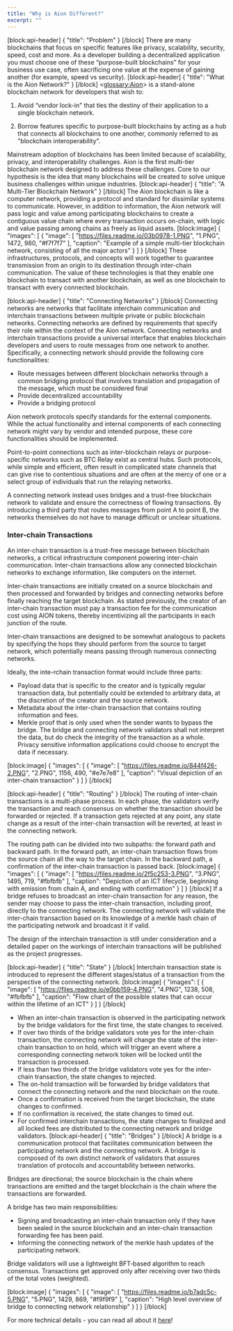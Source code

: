 ```yaml
---
title: "Why is Aion Different?"
excerpt: ""
---
```

[block:api-header]
{
  "title": "Problem"
}
[/block]
There are many blockchains that focus on specific features like privacy, scalability, security, speed, cost and more. As a developer building a decentralized application you must choose one of these “purpose-built blockchains” for your business use case, often sacrificing one value at the expense of gaining another (for example, speed vs security).
[block:api-header]
{
  "title": "What is the Aion Network?"
}
[/block]
<<glossary:Aion>>  is a stand-alone blockchain network for developers that wish to:

1. Avoid “vendor lock-in" that ties the destiny of their application to a single blockchain network.

2. Borrow features specific to purpose-built blockchains by acting as a hub that connects all blockchains to one another, commonly referred to as "blockchain interoperability".

Mainstream adoption of blockchains has been limited because of scalability, privacy, and interoperability challenges. Aion is the first multi-tier blockchain network designed to address these challenges. Core to our hypothesis is the idea that many blockchains will be created to solve unique business challenges within unique industries.
[block:api-header]
{
  "title": "A Multi-Tier Blockchain Network"
}
[/block]
The Aion blockchain is like a computer network, providing a protocol and standard for dissimilar systems to communicate. However, in addition to information, the Aion network will pass logic and value among participating blockchains to create a contiguous value chain where every transaction occurs on-chain, with logic and value passing among chains as freely as liquid assets.
[block:image]
{
  "images": [
    {
      "image": [
        "https://files.readme.io/03b0978-1.PNG",
        "1.PNG",
        1472,
        980,
        "#f7f7f7"
      ],
      "caption": "Example of a simple multi-tier blockchain network, consisting of all the major actors"
    }
  ]
}
[/block]
These infrastructures, protocols, and concepts will work together to guarantee transmission from an origin to its destination through inter-chain communication. The value of these technologies is that they enable one blockchain to transact with another blockchain, as well as one blockchain to transact with every connected blockchain.

[block:api-header]
{
  "title": "Connecting Networks"
}
[/block]
Connecting networks are networks that facilitate interchain communication and interchain transactions between multiple private or public blockchain networks. Connecting networks are defined by requirements that specify their role within the context of the Aion network. Connecting networks and interchain transactions provide a universal interface that enables blockchain developers and users to route messages from one network to another. Specifically, a connecting network should provide the following core functionalities:
* Route messages between different blockchain networks through a common bridging protocol that involves translation and propagation of the message, which must be considered final
* Provide decentralized accountability
* Provide a bridging protocol

Aion network protocols specify standards for the external components. While the actual functionality and internal components of each connecting network might vary by vendor and intended purpose, these core functionalities should be implemented.

Point-to-point connections such as inter-blockchain relays or purpose-specific networks such as BTC Relay exist as central hubs. Such protocols, while simple and efficient, often result in complicated state channels that can give rise to contentious situations and are often at the mercy of one or a select group of individuals that run the relaying networks.

A connecting network instead uses bridges and a trust-free blockchain network to validate and ensure the correctness of flowing transactions. By introducing a third party that routes messages from point A to point B, the networks themselves do not have to manage difficult
or unclear situations.

### Inter-chain Transactions

An inter-chain transaction is a trust-free message between blockchain networks, a critical infrastructure component powering inter-chain communication. Inter-chain transactions allow any connected blockchain networks to exchange information, like computers on the internet.

Inter-chain transactions are initially created on a source blockchain and then processed and forwarded by bridges and connecting networks
before finally reaching the target blockchain. As stated previously, the creator of an inter-chain transaction must pay a transaction fee for the communication cost using AION tokens, thereby incentivizing all the participants in each junction of the route.

Inter-chain transactions are designed to be somewhat analogous to packets by specifying the hops they should perform from the source to target network, which potentially means passing through numerous connecting networks.

Ideally, the inte-rchain transaction format would include three parts:
* Payload data that is specific to the creator and is typically regular transaction data, but potentially could be extended to arbitrary
data, at the discretion of the creator and the source network.
* Metadata about the inter-chain transaction that contains routing information and fees.
* Merkle proof that is only used when the sender wants to bypass the bridge.
The bridge and connecting network validators shall not interpret the data, but do check the integrity of the transaction as a whole. Privacy sensitive information applications could choose to encrypt the data if necessary.

[block:image]
{
  "images": [
    {
      "image": [
        "https://files.readme.io/844f426-2.PNG",
        "2.PNG",
        1156,
        490,
        "#e7e7e8"
      ],
      "caption": "Visual depiction of an inter-chain transaction"
    }
  ]
}
[/block]

[block:api-header]
{
  "title": "Routing"
}
[/block]
The routing of inter-chain transactions is a multi-phase process. In each phase, the validators verify the transaction and reach consensus on whether the transaction should be forwarded or rejected. If a transaction gets rejected at any point, any state change as a result of the inter-chain transaction will be reverted, at least in the connecting network.

The routing path can be divided into two subpaths: the forward path and backward path. In the forward path, an inter-chain transaction flows from the source chain all the way to the target chain. In the backward path, a confirmation of the inter-chain transaction is passed back.
[block:image]
{
  "images": [
    {
      "image": [
        "https://files.readme.io/2f5c253-3.PNG",
        "3.PNG",
        1495,
        719,
        "#fbfbfb"
      ],
      "caption": "Depiction of an ICT lifecycle, beginning with emission from chain A, and ending with confirmation"
    }
  ]
}
[/block]
If a bridge refuses to broadcast an inter-chain transaction for any reason, the sender may choose to pass the inter-chain transaction, including proof, directly to the connecting network. The connecting network will validate the inter-chain transaction based on its knowledge of a merkle hash chain of the participating network and broadcast it if valid.

The design of the interchain transaction is still under consideration and a detailed paper on the workings of interchain transactions will be published as the project progresses.

[block:api-header]
{
  "title": "State"
}
[/block]
Interchain transaction state is introduced to represent the different stages/status of a transaction from the perspective of the connecting network.
[block:image]
{
  "images": [
    {
      "image": [
        "https://files.readme.io/e0bb159-4.PNG",
        "4.PNG",
        1238,
        508,
        "#fbfbfb"
      ],
      "caption": "Flow chart of the possible states that can occur within the lifetime of an ICT"
    }
  ]
}
[/block]
* When an inter-chain transaction is observed in the participating network by the bridge validators for the first time, the state changes to received.
* If over two thirds of the bridge validators vote yes for the inter-chain transaction, the connecting network will change the state of the inter-chain transaction to on hold, which will trigger an event where a corresponding connecting network token will be locked until the transaction is processed.
* If less than two thirds of the bridge validators vote yes for the inter-chain transaction, the state changes to rejected.
* The on-hold transaction will be forwarded by bridge validators that connect the connecting network and the next blockchain on the route.
* Once a confirmation is received from the target blockchain, the state changes to confirmed.
* If no confirmation is received, the state changes to timed out.
* For confirmed interchain transactions, the state changes to finalized and all locked fees are distributed to the connecting network and bridge validators.
[block:api-header]
{
  "title": "Bridges"
}
[/block]
A bridge is a communication protocol that facilitates communication between the participating network and the connecting network. A bridge is composed of its own distinct network of validators that assures translation of protocols and accountability between networks.

Bridges are directional; the source blockchain is the chain where transactions are emitted and the target blockchain is the chain where the transactions are forwarded.

A bridge has two main responsibilities:
* Signing and broadcasting an inter-chain transaction only if they have been sealed in the source blockchain and an inter-chain transaction forwarding fee has been paid.
* Informing the connecting network of the merkle hash updates of the participating network.

Bridge validators will use a lightweight BFT-based algorithm to reach consensus. Transactions get approved only after receiving over two thirds of the total votes (weighted).

[block:image]
{
  "images": [
    {
      "image": [
        "https://files.readme.io/b7adc5c-5.PNG",
        "5.PNG",
        1429,
        869,
        "#f9f9f9"
      ],
      "caption": "High level overview of bridge to connecting network relationship"
    }
  ]
}
[/block]

For more technical details - you can read all about it [here](https://aion.network/media/en-aion-network-technical-introduction.pdf)!
